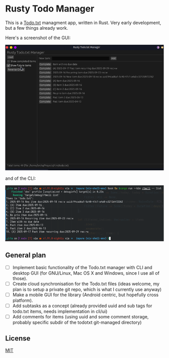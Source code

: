 # Rusty Todo Manager

This is a [Todo.txt](https://github.com/todotxt/todo.txt) managment app, written in Rust. Very early development, but a few things already work.

Here's a screenshot of the GUI:

![screenshot_gui](screenshot_gui.png "RTM GUI")

and of the CLI:

![screenshot_cli](screenshot_cli.png "RTM CLI")

## General plan

- [ ] Implement basic functionality of the Todo.txt manager with CLI and desktop GUI (for GNU/Linux, Mac OS X and Windows, since I use all of those).
- [ ] Create cloud synchronisation for the Todo.txt files (ideas welcome, my plan is to setup a private git repo, which is what I currently use anyway)
- [ ] Make a mobile GUI for the library (Android centric, but hopefully cross platform).
- [ ] Add subtasks as a concept (already provided uuid and sub tags for todo.txt items, needs implementation in cli/ui)
- [ ] Add comments for items (using uuid and some comment storage, probably specific subdir of the todotxt git-managed directory)

## License

[MIT](https://brcha.mit-license.org/@2023)
